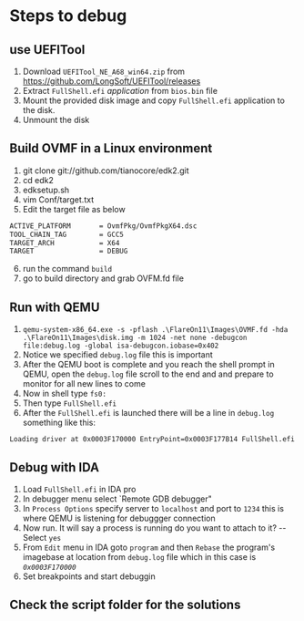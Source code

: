 # Steps to debug

## use UEFITool

1. Download `UEFITool_NE_A68_win64.zip` from https://github.com/LongSoft/UEFITool/releases
2. Extract `FullShell.efi` *application* from `bios.bin` file
3. Mount the provided disk image and copy `FullShell.efi` application to the disk.
4. Unmount the disk

## Build OVMF in a Linux environment
1. git clone git://github.com/tianocore/edk2.git
2. cd edk2
3. edksetup.sh
4. vim Conf/target.txt
5. Edit the target file as below
```sh
ACTIVE_PLATFORM       = OvmfPkg/OvmfPkgX64.dsc
TOOL_CHAIN_TAG        = GCC5 
TARGET_ARCH           = X64 
TARGET                = DEBUG
```
6. run the command `build`
7. go to build directory and grab OVFM.fd file

## Run with QEMU
1. `qemu-system-x86_64.exe -s -pflash .\FlareOn11\Images\OVMF.fd -hda .\FlareOn11\Images\disk.img -m 1024 -net none -debugcon file:debug.log -global isa-debugcon.iobase=0x402`
2. Notice we specified `debug.log` file this is important
3. After the QEMU boot is complete and you reach the shell prompt in QEMU, open the `debug.log` file scroll to the end and and prepare to monitor for all new lines to come
6. Now in shell type `fs0:`
7. Then type `FullShell.efi`
8. After the `FullShell.efi` is launched there will be a line in `debug.log` something like this:
```log
Loading driver at 0x0003F170000 EntryPoint=0x0003F177B14 FullShell.efi
```
## Debug with IDA
1. Load `FullShell.efi` in IDA pro
2. In debugger menu select `Remote GDB debugger"
3. In `Process Options` specify server to `localhost` and port to `1234` this is where QEMU is listening for debuggger connection
4. Now run. It will say a process is running do you want to attach to it? -- Select `yes`
9. From `Edit` menu in IDA goto `program` and then `Rebase` the program's imagebase at location from `debug.log` file which in this case is *`0x0003F170000`*
10. Set breakpoints and start debuggin

## Check the script folder for the solutions
